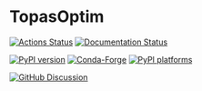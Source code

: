 # TopasOptim

[![Actions Status][actions-badge]][actions-link]
[![Documentation Status][rtd-badge]][rtd-link]

[![PyPI version][pypi-version]][pypi-link]
[![Conda-Forge][conda-badge]][conda-link]
[![PyPI platforms][pypi-platforms]][pypi-link]

[![GitHub Discussion][github-discussions-badge]][github-discussions-link]

<!-- SPHINX-START -->

<!-- prettier-ignore-start -->
[actions-badge]:            https://github.com/tillsten/TopasOptim/workflows/CI/badge.svg
[actions-link]:             https://github.com/tillsten/TopasOptim/actions
[conda-badge]:              https://img.shields.io/conda/vn/conda-forge/TopasOptim
[conda-link]:               https://github.com/conda-forge/TopasOptim-feedstock
[github-discussions-badge]: https://img.shields.io/static/v1?label=Discussions&message=Ask&color=blue&logo=github
[github-discussions-link]:  https://github.com/tillsten/TopasOptim/discussions
[pypi-link]:                https://pypi.org/project/TopasOptim/
[pypi-platforms]:           https://img.shields.io/pypi/pyversions/TopasOptim
[pypi-version]:             https://img.shields.io/pypi/v/TopasOptim
[rtd-badge]:                https://readthedocs.org/projects/TopasOptim/badge/?version=latest
[rtd-link]:                 https://TopasOptim.readthedocs.io/en/latest/?badge=latest

<!-- prettier-ignore-end -->
